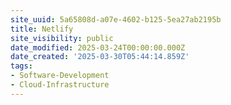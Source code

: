 ```yaml
---
site_uuid: 5a65808d-a07e-4602-b125-5ea27ab2195b
title: Netlify
site_visibility: public
date_modified: 2025-03-24T00:00:00.000Z
date_created: '2025-03-30T05:44:14.859Z'
tags:
- Software-Development
- Cloud-Infrastructure
---
```











